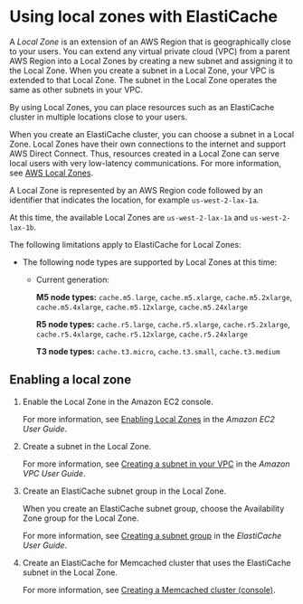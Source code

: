 # Using local zones with ElastiCache<a name="Local_zones"></a>

A *Local Zone* is an extension of an AWS Region that is geographically close to your users\. You can extend any virtual private cloud \(VPC\) from a parent AWS Region into a Local Zones by creating a new subnet and assigning it to the Local Zone\. When you create a subnet in a Local Zone, your VPC is extended to that Local Zone\. The subnet in the Local Zone operates the same as other subnets in your VPC\.

By using Local Zones, you can place resources such as an ElastiCache cluster in multiple locations close to your users\. 

When you create an ElastiCache cluster, you can choose a subnet in a Local Zone\. Local Zones have their own connections to the internet and support AWS Direct Connect\. Thus, resources created in a Local Zone can serve local users with very low\-latency communications\. For more information, see [AWS Local Zones](https://aws.amazon.com/about-aws/global-infrastructure/localzones/)\. 

A Local Zone is represented by an AWS Region code followed by an identifier that indicates the location, for example `us-west-2-lax-1a`\.

At this time, the available Local Zones are `us-west-2-lax-1a` and `us-west-2-lax-1b`\.

The following limitations apply to ElastiCache for Local Zones:
+ The following node types are supported by Local Zones at this time: 
  + Current generation: 

    **M5 node types:** `cache.m5.large`, `cache.m5.xlarge`, `cache.m5.2xlarge`, `cache.m5.4xlarge`, `cache.m5.12xlarge`, `cache.m5.24xlarge` 

    **R5 node types:** `cache.r5.large`, `cache.r5.xlarge`, `cache.r5.2xlarge`, `cache.r5.4xlarge`, `cache.r5.12xlarge`, `cache.r5.24xlarge`

    **T3 node types:** `cache.t3.micro`, `cache.t3.small`, `cache.t3.medium`

## Enabling a local zone<a name="Local_zones-using"></a>

1. Enable the Local Zone in the Amazon EC2 console\.

   For more information, see [Enabling Local Zones](https://docs.aws.amazon.com/AWSEC2/latest/UserGuide/using-regions-availability-zones.html#enable-zone-group) in the *Amazon EC2 User Guide*\.

1. Create a subnet in the Local Zone\.

   For more information, see [Creating a subnet in your VPC](https://docs.aws.amazon.com/vpc/latest/userguide/working-with-vpcs.html#AddaSubnet) in the *Amazon VPC User Guide*\.

1. Create an ElastiCache subnet group in the Local Zone\.

   When you create an ElastiCache subnet group, choose the Availability Zone group for the Local Zone\.

   For more information, see [Creating a subnet group](https://docs.aws.amazon.com/AmazonElastiCache/latest/red-ug/SubnetGroups.Creating.html) in the *ElastiCache User Guide*\.

1. Create an ElastiCache for Memcached cluster that uses the ElastiCache subnet in the Local Zone\.

    For more information, see [Creating a Memcached cluster \(console\)](Clusters.Create-mc.md#Clusters.Create.CON.Memcached)\.